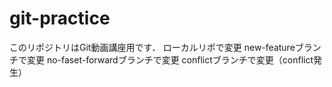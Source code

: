 # git-practice
このリポジトリはGit動画講座用です．
ローカルリポで変更 
new-featureブランチで変更
no-faset-forwardブランチで変更
conflictブランチで変更（conflict発生）
